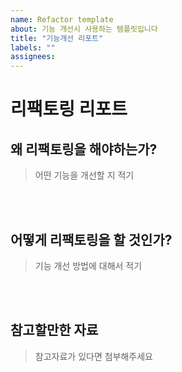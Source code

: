 ```yaml
---
name: Refactor template
about: 기능 개선시 사용하는 템플릿입니다
title: "기능개선 리포트"
labels: ""
assignees:
---
```


# 리팩토링 리포트

## 왜 리팩토링을 해야하는가?

> 어떤 기능을 개선할 지 적기

<br><br>

## 어떻게 리팩토링을 할 것인가?

> 기능 개선 방법에 대해서 적기

<br><br>

## 참고할만한 자료

> 참고자료가 있다면 첨부해주세요

<br><br>
